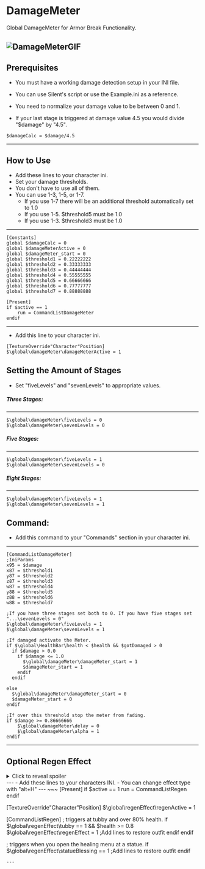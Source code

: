 
# DamageMeter
Global DamageMeter for Armor Break Functionality.

![DamageMeterGIF](https://github.com/a4happy20/DamageMeter/assets/84645516/2d30b4f0-7dce-40f0-8c04-48fbef527724)
---

## Prerequisites
				

- You must have a working damage detection setup in your INI file.
- You can use Silent's script or use the Example.ini as a reference.
  
  
- You need to normalize your damage value to be between 0 and 1.
- If your last stage is triggered at damage value 4.5 you would divide "$damage" by "4.5".
				      
~~~
$damageCalc = $damage/4.5
~~~
***
				    
## How to Use
				   
- Add these lines to your character ini.
- Set your damage thresholds.
- You don't have to use all of them.
- You can use 1-3, 1-5, or 1-7.
  - If you use 1-7 there will be an additional threshold automatically set to 1.0
  - If you use 1-5. $threshold5 must be 1.0
  - If you use 1-3. $threshold3 must be 1.0

---				
~~~
[Constants]
global $damageCalc = 0
global $damageMeterActive = 0
global $damageMeter_start = 0
global $threshold1 = 0.22222222
global $threshold2 = 0.33333333
global $threshold3 = 0.44444444
global $threshold4 = 0.55555555
global $threshold5 = 0.66666666
global $threshold6 = 0.77777777
global $threshold7 = 0.88888888

[Present]
if $active == 1
    run = CommandListDamageMeter
endif
~~~
---
			     
- Add this line to your character ini.
			   
~~~
[TextureOverride"Character"Position]
$\global\damageMeter\damageMeterActive = 1
~~~

			     
## Setting the Amount of Stages
  
- Set "fiveLevels" and "sevenLevels" to appropriate values.

			     
##### Three Stages:
---
~~~
$\global\damageMeter\fiveLevels = 0
$\global\damageMeter\sevenLevels = 0
~~~
                          
##### Five Stages:
---                           
~~~
$\global\damageMeter\fiveLevels = 1
$\global\damageMeter\sevenLevels = 0
~~~
                    
##### Eight Stages:
---                             
~~~
$\global\damageMeter\fiveLevels = 1
$\global\damageMeter\sevenLevels = 1
~~~
                                   

## Command:
                      
- Add this command to your "Commands" section in your character ini.
---      
~~~
[CommandListDamageMeter]
;IniParams
x95 = $damage
x87 = $threshold1
y87 = $threshold2
z87 = $threshold3
w87 = $threshold4
y88 = $threshold5
z88 = $threshold6
w88 = $threshold7

;If you have three stages set both to 0. If you have five stages set "...\sevenLevels = 0"
$\global\damageMeter\fiveLevels = 1
$\global\damageMeter\sevenLevels = 1

;If damaged activate the Meter.
if $\global\HealthBar\health < $health && $gotDamaged > 0
  if $damage > 0.0
    if $damage <= 1.0
      $\global\damageMeter\damageMeter_start = 1
      $damageMeter_start = 1
    endif
  endif

else
  $\global\damageMeter\damageMeter_start = 0
  $damageMeter_start = 0
endif

;If over this threshold stop the meter from fading.
if $damage >= 0.86666666
	$\global\damageMeter\delay = 0
	$\global\damageMeter\alpha = 1
endif
~~~
---
  
## Optional Regen Effect
<details>
  <summary>Click to reveal spoiler</summary>
	![DamageMeter_Regen](https://github.com/a4happy20/DamageMeter/assets/84645516/b41c4499-f91d-4bcf-82d9-ecb1e1f63c19)
</details>
---
 - Add these lines to your characters INI.
 - You can change effect type with "alt+H"
---	 
~~~
[Present]
if $active == 1
    run = CommandListRegen
endif

[TextureOverride"Character"Position]
$\global\regenEffect\regenActive = 1

[CommandListRegen]
; triggers at tubby and over 80% health.
if $\global\regenEffect\tubby == 1 && $health >= 0.8
       $\global\regenEffect\regenEffect = 1
	;Add lines to restore outfit
   endif
endif

; triggers when you open the healing menu at a statue.
if $\global\regenEffect\statueBlessing == 1
;Add lines to restore outfit
endif
~~~
---
